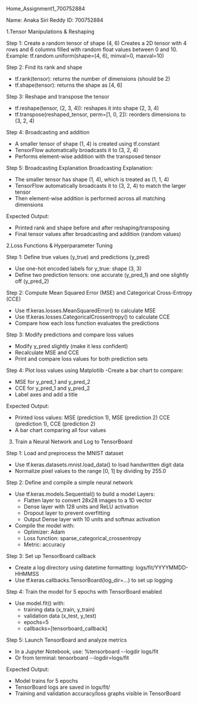 Home_Assignment1_700752884

Name: Anaka Siri Reddy
ID: 700752884

1.Tensor Manipulations & Reshaping

Step 1: Create a random tensor of shape (4, 6)
Creates a 2D tensor with 4 rows and 6 columns filled with random float values between 0 and 10.
Example: tf.random.uniform(shape=(4, 6), minval=0, maxval=10)

Step 2: Find its rank and shape
- tf.rank(tensor): returns the number of dimensions (should be 2)
- tf.shape(tensor): returns the shape as [4, 6]

Step 3: Reshape and transpose the tensor
- tf.reshape(tensor, (2, 3, 4)): reshapes it into shape (2, 3, 4)
- tf.transpose(reshaped_tensor, perm=[1, 0, 2]): reorders dimensions to (3, 2, 4)

Step 4: Broadcasting and addition
- A smaller tensor of shape (1, 4) is created using tf.constant
- TensorFlow automatically broadcasts it to (3, 2, 4)
- Performs element-wise addition with the transposed tensor

Step 5: Broadcasting Explanation
Broadcasting Explanation:
- The smaller tensor has shape (1, 4), which is treated as (1, 1, 4)
- TensorFlow automatically broadcasts it to (3, 2, 4) to match the larger tensor
- Then element-wise addition is performed across all matching dimensions

Expected Output:
- Printed rank and shape before and after reshaping/transposing
- Final tensor values after broadcasting and addition (random values)

2.Loss Functions & Hyperparameter Tuning 

Step 1: Define true values (y_true) and predictions (y_pred)
- Use one-hot encoded labels for y_true: shape (3, 3)
- Define two prediction tensors: one accurate (y_pred_1) and one slightly off (y_pred_2)

Step 2: Compute Mean Squared Error (MSE) and Categorical Cross-Entropy (CCE)
- Use tf.keras.losses.MeanSquaredError() to calculate MSE
- Use tf.keras.losses.CategoricalCrossentropy() to calculate CCE
- Compare how each loss function evaluates the predictions

Step 3: Modify predictions and compare loss values
- Modify y_pred slightly (make it less confident)
- Recalculate MSE and CCE
- Print and compare loss values for both prediction sets

Step 4: Plot loss values using Matplotlib
  -Create a bar chart to compare:
  - MSE for y_pred_1 and y_pred_2
  - CCE for y_pred_1 and y_pred_2
- Label axes and add a title

Expected Output:
- Printed loss values:
    MSE (prediction 1), MSE (prediction 2)
    CCE (prediction 1), CCE (prediction 2)
- A bar chart comparing all four values

3. Train a Neural Network and Log to TensorBoard 

Step 1: Load and preprocess the MNIST dataset
- Use tf.keras.datasets.mnist.load_data() to load handwritten digit data
- Normalize pixel values to the range [0, 1] by dividing by 255.0

Step 2: Define and compile a simple neural network
- Use tf.keras.models.Sequential() to build a model
  Layers:
    - Flatten layer to convert 28x28 images to a 1D vector
    - Dense layer with 128 units and ReLU activation
    - Dropout layer to prevent overfitting
    - Output Dense layer with 10 units and softmax activation
- Compile the model with:
    - Optimizer: Adam
    - Loss function: sparse_categorical_crossentropy
    - Metric: accuracy

Step 3: Set up TensorBoard callback
- Create a log directory using datetime formatting: logs/fit/YYYYMMDD-HHMMSS
- Use tf.keras.callbacks.TensorBoard(log_dir=...) to set up logging

Step 4: Train the model for 5 epochs with TensorBoard enabled
- Use model.fit() with:
    - training data (x_train, y_train)
    - validation data (x_test, y_test)
    - epochs=5
    - callbacks=[tensorboard_callback]

Step 5: Launch TensorBoard and analyze metrics
- In a Jupyter Notebook, use:
    %tensorboard --logdir logs/fit
- Or from terminal:
    tensorboard --logdir=logs/fit

Expected Output:
- Model trains for 5 epochs
- TensorBoard logs are saved in logs/fit/
- Training and validation accuracy/loss graphs visible in TensorBoard


      

 







